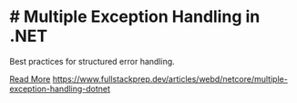 # # Multiple Exception Handling in .NET

Best practices for structured error handling.

[Read More](https://www.fullstackprep.dev/articles/webd/netcore/multiple-exception-handling-dotnet) https://www.fullstackprep.dev/articles/webd/netcore/multiple-exception-handling-dotnet
